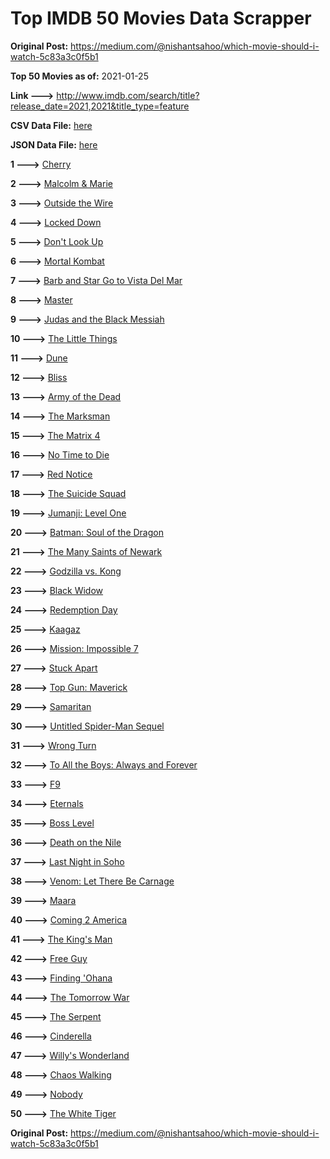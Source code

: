 # Top IMDB 50 Movies Data Scrapper

**Original Post:** https://medium.com/@nishantsahoo/which-movie-should-i-watch-5c83a3c0f5b1

**Top 50 Movies as of:** 2021-01-25

**Link --->** http://www.imdb.com/search/title?release_date=2021,2021&title_type=feature

**CSV Data File:** [here](/Data/data.csv)

**JSON Data File:** [here](/Data/data.json)

**1 --->** [Cherry](https://www.imdb.com/title/tt9130508/?ref_=adv_li_tt)

**2 --->** [Malcolm & Marie](https://www.imdb.com/title/tt12676326/?ref_=adv_li_tt)

**3 --->** [Outside the Wire](https://www.imdb.com/title/tt10451914/?ref_=adv_li_tt)

**4 --->** [Locked Down](https://www.imdb.com/title/tt13061914/?ref_=adv_li_tt)

**5 --->** [Don't Look Up](https://www.imdb.com/title/tt11286314/?ref_=adv_li_tt)

**6 --->** [Mortal Kombat](https://www.imdb.com/title/tt0293429/?ref_=adv_li_tt)

**7 --->** [Barb and Star Go to Vista Del Mar](https://www.imdb.com/title/tt3797512/?ref_=adv_li_tt)

**8 --->** [Master](https://www.imdb.com/title/tt10579952/?ref_=adv_li_tt)

**9 --->** [Judas and the Black Messiah](https://www.imdb.com/title/tt9784798/?ref_=adv_li_tt)

**10 --->** [The Little Things](https://www.imdb.com/title/tt10016180/?ref_=adv_li_tt)

**11 --->** [Dune](https://www.imdb.com/title/tt1160419/?ref_=adv_li_tt)

**12 --->** [Bliss](https://www.imdb.com/title/tt10333426/?ref_=adv_li_tt)

**13 --->** [Army of the Dead](https://www.imdb.com/title/tt0993840/?ref_=adv_li_tt)

**14 --->** [The Marksman](https://www.imdb.com/title/tt6902332/?ref_=adv_li_tt)

**15 --->** [The Matrix 4](https://www.imdb.com/title/tt10838180/?ref_=adv_li_tt)

**16 --->** [No Time to Die](https://www.imdb.com/title/tt2382320/?ref_=adv_li_tt)

**17 --->** [Red Notice](https://www.imdb.com/title/tt7991608/?ref_=adv_li_tt)

**18 --->** [The Suicide Squad](https://www.imdb.com/title/tt6334354/?ref_=adv_li_tt)

**19 --->** [Jumanji: Level One](https://www.imdb.com/title/tt13249100/?ref_=adv_li_tt)

**20 --->** [Batman: Soul of the Dragon](https://www.imdb.com/title/tt12885852/?ref_=adv_li_tt)

**21 --->** [The Many Saints of Newark](https://www.imdb.com/title/tt8110232/?ref_=adv_li_tt)

**22 --->** [Godzilla vs. Kong](https://www.imdb.com/title/tt5034838/?ref_=adv_li_tt)

**23 --->** [Black Widow](https://www.imdb.com/title/tt3480822/?ref_=adv_li_tt)

**24 --->** [Redemption Day](https://www.imdb.com/title/tt4439620/?ref_=adv_li_tt)

**25 --->** [Kaagaz](https://www.imdb.com/title/tt9569610/?ref_=adv_li_tt)

**26 --->** [Mission: Impossible 7](https://www.imdb.com/title/tt9603212/?ref_=adv_li_tt)

**27 --->** [Stuck Apart](https://www.imdb.com/title/tt11213372/?ref_=adv_li_tt)

**28 --->** [Top Gun: Maverick](https://www.imdb.com/title/tt1745960/?ref_=adv_li_tt)

**29 --->** [Samaritan](https://www.imdb.com/title/tt5500218/?ref_=adv_li_tt)

**30 --->** [Untitled Spider-Man Sequel](https://www.imdb.com/title/tt10872600/?ref_=adv_li_tt)

**31 --->** [Wrong Turn](https://www.imdb.com/title/tt9110170/?ref_=adv_li_tt)

**32 --->** [To All the Boys: Always and Forever](https://www.imdb.com/title/tt10676012/?ref_=adv_li_tt)

**33 --->** [F9](https://www.imdb.com/title/tt5433138/?ref_=adv_li_tt)

**34 --->** [Eternals](https://www.imdb.com/title/tt9032400/?ref_=adv_li_tt)

**35 --->** [Boss Level](https://www.imdb.com/title/tt7638348/?ref_=adv_li_tt)

**36 --->** [Death on the Nile](https://www.imdb.com/title/tt7657566/?ref_=adv_li_tt)

**37 --->** [Last Night in Soho](https://www.imdb.com/title/tt9639470/?ref_=adv_li_tt)

**38 --->** [Venom: Let There Be Carnage](https://www.imdb.com/title/tt7097896/?ref_=adv_li_tt)

**39 --->** [Maara](https://www.imdb.com/title/tt9319874/?ref_=adv_li_tt)

**40 --->** [Coming 2 America](https://www.imdb.com/title/tt6802400/?ref_=adv_li_tt)

**41 --->** [The King's Man](https://www.imdb.com/title/tt6856242/?ref_=adv_li_tt)

**42 --->** [Free Guy](https://www.imdb.com/title/tt6264654/?ref_=adv_li_tt)

**43 --->** [Finding 'Ohana](https://www.imdb.com/title/tt10332588/?ref_=adv_li_tt)

**44 --->** [The Tomorrow War](https://www.imdb.com/title/tt9777666/?ref_=adv_li_tt)

**45 --->** [The Serpent](https://www.imdb.com/title/tt6984230/?ref_=adv_li_tt)

**46 --->** [Cinderella](https://www.imdb.com/title/tt10155932/?ref_=adv_li_tt)

**47 --->** [Willy's Wonderland](https://www.imdb.com/title/tt8114980/?ref_=adv_li_tt)

**48 --->** [Chaos Walking](https://www.imdb.com/title/tt2076822/?ref_=adv_li_tt)

**49 --->** [Nobody](https://www.imdb.com/title/tt7888964/?ref_=adv_li_tt)

**50 --->** [The White Tiger](https://www.imdb.com/title/tt6571548/?ref_=adv_li_tt)

**Original Post:** https://medium.com/@nishantsahoo/which-movie-should-i-watch-5c83a3c0f5b1
